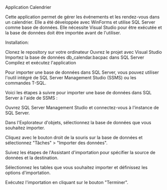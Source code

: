 Application Calendrier

Cette application permet de gérer les événements et les rendez-vous dans un calendrier. Elle a été développée avec WinForms et utilise SQL Server comme base de données. Elle nécessite Visual Studio pour être exécutée et la base de données doit être importée avant de l'utiliser.

Installation:

Clonez le repository sur votre ordinateur
Ouvrez le projet avec Visual Studio
Importez la base de données db_calendar.bacpac dans SQL Server
Compilez et exécutez l'application


Pour importer une base de données dans SQL Server, vous pouvez utiliser l'outil intégré de SQL Server Management Studio (SSMS) ou les commandes T-SQL.

Voici les étapes à suivre pour importer une base de données dans SQL Server à l'aide de SSMS :

Ouvrez SQL Server Management Studio et connectez-vous à l'instance de SQL Server.

Dans l'Explorateur d'objets, sélectionnez la base de données que vous souhaitez importer.

Cliquez avec le bouton droit de la souris sur la base de données et sélectionnez "Tâches" > "Importer des données".

Suivez les étapes de l'Assistant d'importation pour spécifier la source de données et la destination.

Sélectionnez les tables que vous souhaitez importer et définissez les options d'importation.

Exécutez l'importation en cliquant sur le bouton "Terminer".


